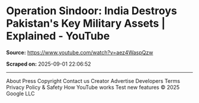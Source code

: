 # Operation Sindoor: India Destroys Pakistan's Key Military Assets | Explained - YouTube

**Source:** https://www.youtube.com/watch?v=aez4WaspQzw

**Scraped on:** 2025-09-01 22:06:52

---

About
Press
Copyright
Contact us
Creator
Advertise
Developers
Terms
Privacy
Policy & Safety
How YouTube works
Test new features
© 2025 Google LLC